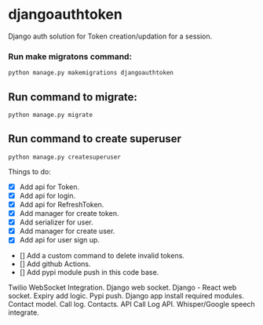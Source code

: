 # djangoauthtoken
Django auth solution for Token creation/updation for a session.

### Run make migratons command:

```
python manage.py makemigrations djangoauthtoken
```

## Run command to migrate:

```
python manage.py migrate
```

## Run command to create superuser

```
python manage.py createsuperuser
```


Things to do:

- [X] Add api for Token.
- [X] Add api for login.
- [X] Add api for RefreshToken.
- [X] Add manager for create token.
- [X] Add serializer for user.
- [X] Add manager for create user.
- [X] Add api for user sign up.
- [] Add a custom command to delete invalid tokens.
- [] Add github Actions.
- [] Add pypi module push in this code base.


Twilio WebSocket Integration.
Django web socket.
Django - React web socket.
Expiry add logic.
Pypi push.
Django app install required modules.
Contact model.
Call log.
Contacts. API
Call Log API.
Whisper/Google speech integrate.